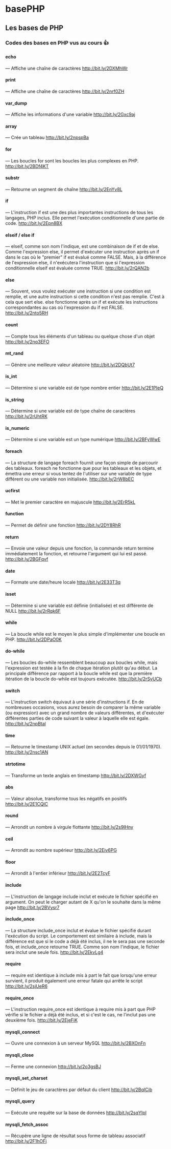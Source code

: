 # basePHP
## Les bases de PHP
### Codes des bases en PHP vus au cours :+1:
#### echo
— Affiche une chaîne de caractères
http://bit.ly/2DXMhWr
#### print
— Affiche une chaîne de caractères
http://bit.ly/2nrf0ZH
#### var_dump
— Affiche les informations d'une variable
http://bit.ly/2Gxc9aj
#### array
— Crée un tableau
http://bit.ly/2npspBa
#### for
— Les boucles for sont les boucles les plus complexes en PHP.
http://bit.ly/2BDf4KT
#### substr
— Retourne un segment de chaîne
http://bit.ly/2EnYv8L
#### if
— L'instruction if est une des plus importantes instructions de tous les langages, PHP inclus. Elle permet l'exécution conditionnelle d'une partie de code.
http://bit.ly/2Epn8BX
#### elseif / else if
— elseif, comme son nom l'indique, est une combinaison de if et de else. Comme l'expression else, il permet d'exécuter une instruction après un if dans le cas où le "premier" if est évalué comme FALSE. Mais, à la différence de l'expression else, il n'exécutera l'instruction que si l'expression conditionnelle elseif est évaluée comme TRUE.
http://bit.ly/2rQAN2b
#### else
— Souvent, vous voulez exécuter une instruction si une condition est remplie, et une autre instruction si cette condition n'est pas remplie. C'est à cela que sert else. else fonctionne après un if et exécute les instructions correspondantes au cas où l'expression du if est FALSE.
http://bit.ly/2nto5RH
#### count
— Compte tous les éléments d'un tableau ou quelque chose d'un objet
http://bit.ly/2nq3EFO
#### mt_rand
— Génère une meilleure valeur aléatoire
http://bit.ly/2DQbUt7
#### is_int
— Détermine si une variable est de type nombre entier
http://bit.ly/2E1PIeQ
#### is_string
— Détermine si une variable est de type chaîne de caractères
http://bit.ly/2rUhtRK
#### is_numeric
— Détermine si une variable est un type numérique
http://bit.ly/2BFyWwE
#### foreach
— La structure de langage foreach fournit une façon simple de parcourir des tableaux. foreach ne fonctionne que pour les tableaux et les objets, et émettra une erreur si vous tentez de l'utiliser sur une variable de type différent ou une variable non initialisée.
http://bit.ly/2rW8bEC
#### ucfirst
— Met le premier caractère en majuscule
http://bit.ly/2ErR5kL
#### function
— Permet de définir une fonction
http://bit.ly/2DY8RhR
#### return
— Envoie une valeur depuis une fonction, la commande return termine immédiatement la fonction, et retourne l'argument qui lui est passé.
http://bit.ly/2BGFqvf
#### date
— Formate une date/heure locale
http://bit.ly/2E33T3q
#### isset
— Détermine si une variable est définie (initialisée) et est différente de NULL
http://bit.ly/2rRqk6F
#### while
— La boucle while est le moyen le plus simple d'implémenter une boucle en PHP. 
http://bit.ly/2DPaO0K
#### do-while
— Les boucles do-while ressemblent beaucoup aux boucles while, mais l'expression est testée à la fin de chaque itération plutôt qu'au début. La principale différence par rapport à la boucle while est que la première itération de la boucle do-while est toujours exécutée.
http://bit.ly/2rSyUCb
#### switch
— L'instruction switch équivaut à une série d'instructions if. En de nombreuses occasions, vous aurez besoin de comparer la même variable (ou expression) avec un grand nombre de valeurs différentes, et d'exécuter différentes parties de code suivant la valeur à laquelle elle est égale.
http://bit.ly/2npBtal
#### time
— Retourne le timestamp UNIX actuel (en secondes depuis le 01/01/1970).
http://bit.ly/2nsc1AN
#### strtotime
— Transforme un texte anglais en timestamp
http://bit.ly/2DXWGyf
#### abs
— Valeur absolue, transforme tous les négatifs en positifs
http://bit.ly/2E1CQlC
#### round
— Arrondit un nombre à virgule flottante
http://bit.ly/2s9IHny
#### ceil
— Arrondit au nombre supérieur
http://bit.ly/2Eiv6PG
#### floor
— Arrondit à l'entier inférieur
http://bit.ly/2E2TcyF
#### include
— L'instruction de langage include inclut et exécute le fichier spécifié en argument. On peut le charger autant de X qu'on le souhaite dans la même page
http://bit.ly/2BVysr7
#### include_once
— La structure include_once inclut et évalue le fichier spécifié durant l'exécution du script. Le comportement est similaire à include, mais la différence est que si le code a déjà été inclus, il ne le sera pas une seconde fois, et include_once retourne TRUE. Comme son nom l'indique, le fichier sera inclut une seule fois.
http://bit.ly/2EkvLg4
#### require
— require est identique à include mis à part le fait que lorsqu'une erreur survient, il produit également une erreur fatale qui arrête le script
http://bit.ly/2sjUeR6
#### require_once
— L'instruction require_once est identique à require mis à part que PHP vérifie si le fichier a déjà été inclus, et si c'est le cas, ne l'inclut pas une deuxième fois.
http://bit.ly/2EjeFiK
#### mysqli_connect
— Ouvre une connexion à un serveur MySQL
http://bit.ly/2BXOnFn
#### mysqli_close
— Ferme une connexion
http://bit.ly/2o3gsBJ
#### mysqli_set_charset
— Définit le jeu de caractères par défaut du client
http://bit.ly/2BqICib
#### mysqli_query
— Exécute une requête sur la base de données
http://bit.ly/2sqYIpl
#### mysqli_fetch_assoc
— Récupère une ligne de résultat sous forme de tableau associatif
http://bit.ly/2F1hOFi
